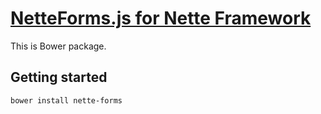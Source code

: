 [NetteForms.js for Nette Framework](http://nette.org)
===================================

This is Bower package.

Getting started
---------------

```shell
bower install nette-forms
```
